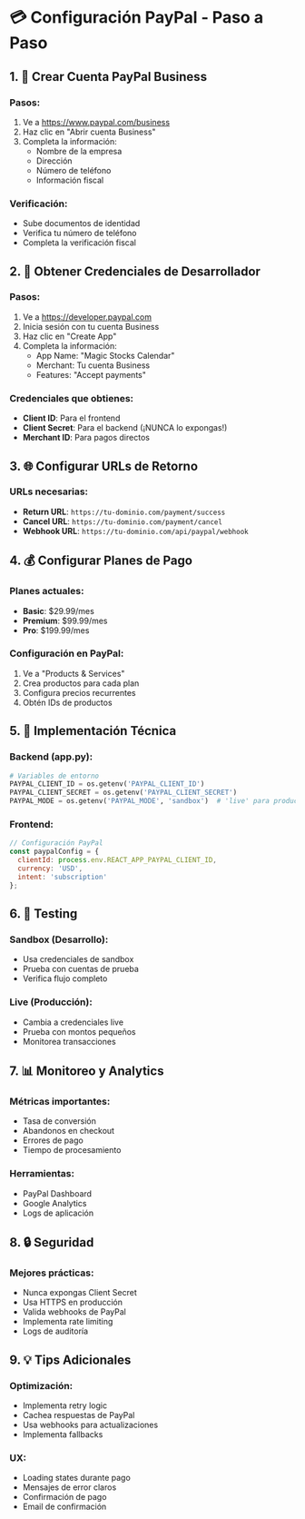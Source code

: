 # 💳 Configuración PayPal - Paso a Paso

## 1. 🏢 Crear Cuenta PayPal Business

### Pasos:
1. Ve a https://www.paypal.com/business
2. Haz clic en "Abrir cuenta Business"
3. Completa la información:
   - Nombre de la empresa
   - Dirección
   - Número de teléfono
   - Información fiscal

### Verificación:
- Sube documentos de identidad
- Verifica tu número de teléfono
- Completa la verificación fiscal

## 2. 🔑 Obtener Credenciales de Desarrollador

### Pasos:
1. Ve a https://developer.paypal.com
2. Inicia sesión con tu cuenta Business
3. Haz clic en "Create App"
4. Completa la información:
   - App Name: "Magic Stocks Calendar"
   - Merchant: Tu cuenta Business
   - Features: "Accept payments"

### Credenciales que obtienes:
- **Client ID**: Para el frontend
- **Client Secret**: Para el backend (¡NUNCA lo expongas!)
- **Merchant ID**: Para pagos directos

## 3. 🌐 Configurar URLs de Retorno

### URLs necesarias:
- **Return URL**: `https://tu-dominio.com/payment/success`
- **Cancel URL**: `https://tu-dominio.com/payment/cancel`
- **Webhook URL**: `https://tu-dominio.com/api/paypal/webhook`

## 4. 💰 Configurar Planes de Pago

### Planes actuales:
- **Basic**: $29.99/mes
- **Premium**: $99.99/mes  
- **Pro**: $199.99/mes

### Configuración en PayPal:
1. Ve a "Products & Services"
2. Crea productos para cada plan
3. Configura precios recurrentes
4. Obtén IDs de productos

## 5. 🔧 Implementación Técnica

### Backend (app.py):
```python
# Variables de entorno
PAYPAL_CLIENT_ID = os.getenv('PAYPAL_CLIENT_ID')
PAYPAL_CLIENT_SECRET = os.getenv('PAYPAL_CLIENT_SECRET')
PAYPAL_MODE = os.getenv('PAYPAL_MODE', 'sandbox')  # 'live' para producción
```

### Frontend:
```javascript
// Configuración PayPal
const paypalConfig = {
  clientId: process.env.REACT_APP_PAYPAL_CLIENT_ID,
  currency: 'USD',
  intent: 'subscription'
};
```

## 6. 🧪 Testing

### Sandbox (Desarrollo):
- Usa credenciales de sandbox
- Prueba con cuentas de prueba
- Verifica flujo completo

### Live (Producción):
- Cambia a credenciales live
- Prueba con montos pequeños
- Monitorea transacciones

## 7. 📊 Monitoreo y Analytics

### Métricas importantes:
- Tasa de conversión
- Abandonos en checkout
- Errores de pago
- Tiempo de procesamiento

### Herramientas:
- PayPal Dashboard
- Google Analytics
- Logs de aplicación

## 8. 🔒 Seguridad

### Mejores prácticas:
- Nunca expongas Client Secret
- Usa HTTPS en producción
- Valida webhooks de PayPal
- Implementa rate limiting
- Logs de auditoría

## 9. 💡 Tips Adicionales

### Optimización:
- Implementa retry logic
- Cachea respuestas de PayPal
- Usa webhooks para actualizaciones
- Implementa fallbacks

### UX:
- Loading states durante pago
- Mensajes de error claros
- Confirmación de pago
- Email de confirmación
